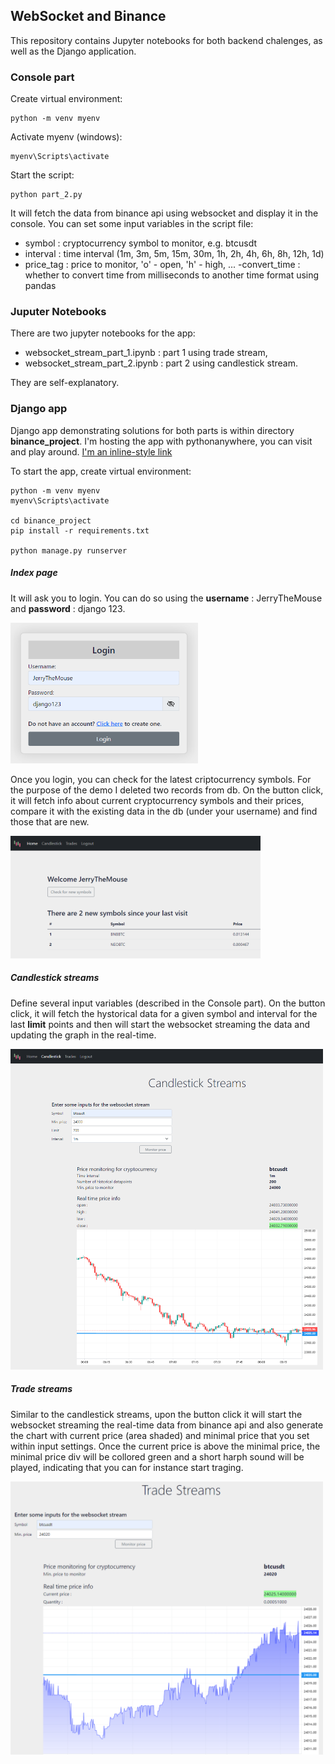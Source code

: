 ## WebSocket and Binance 

This repository contains Jupyter notebooks for both backend chalenges, as well as the Django application.

### **Console part**

Create virtual environment:
```
python -m venv myenv
```

Activate myenv (windows):
```
myenv\Scripts\activate
```

Start the script:
```
python part_2.py
```
It will fetch the data from binance api using websocket and display it in the console. You can set some input variables in the script file:
- symbol : cryptocurrency symbol to monitor, e.g. btcusdt
- interval : time interval (1m, 3m, 5m, 15m, 30m, 1h, 2h, 4h, 6h, 8h, 12h, 1d)
- price_tag : price to monitor, 'o' - open, 'h' - high, ...
-convert_time : whether to convert time from milliseconds to another time format using pandas

### **Juputer Notebooks**

There are two jupyter notebooks for the app:
- websocket_stream_part_1.ipynb : part 1 using trade stream,
- websocket_stream_part_2.ipynb : part 2 using candlestick stream.

They are self-explanatory.


### **Django app**

Django app demonstrating solutions for both parts is within directory **binance_project**.
I'm hosting the app with pythonanywhere, you can visit and play around.
[I'm an inline-style link](https://www.google.com)

To start the app, create virtual environment:

```
python -m venv myenv
myenv\Scripts\activate

cd binance_project
pip install -r requirements.txt

python manage.py runserver
```


##### **Index page**

It will ask you to login. You can do so using the **username** : JerryTheMouse and **password** : django 123.

<img width="300" src="imgs/img-2.png" />

Once you login, you can check for the latest criptocurrency symbols. For the purpose of the demo I deleted two records from db. On the button click, it will fetch info about current cryptocurrency symbols and their prices, compare it with the existing data in the db (under your username) and find those that are new.

<img width="400" src="imgs/img-3.png" />

##### **Candlestick streams**

Define several input variables (described in the Console part).
On the button click, it will fetch the hystorical data for a given symbol and interval for the last **limit** points and then will start the websocket streaming the data and updating the graph in the real-time.

<img width="500" src="imgs/img-4.png" />


##### **Trade streams**

Similar to the candlestick streams, upon the button click it will start the websocket streaming the real-time data from binance api and also generate the chart with current price (area shaded) and minimal price that you set within input settings. Once the current price is above the minimal price, the minimal price div will be collored green and a short harph sound will be played, indicating that you can for instance start traging.

<img width="500" src="imgs/img-5.png" />
